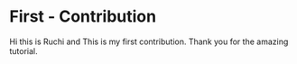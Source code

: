 # First - Contribution
Hi this is Ruchi and 
This is my first contribution.
Thank you for the amazing tutorial.
